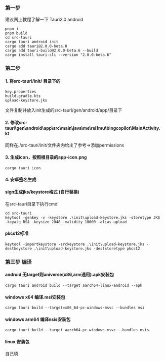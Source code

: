 ### 第一步
建议网上教程了解一下 Tauri2.0 android
```
pnpm i
pnpm build
cd src-tauri
cargo tauri android init
cargo add tauri@2.0.0-beta.8
cargo add tauri-build@2.0.0-beta.6 --build
cargo install tauri-cli --version "2.0.0-beta.6"
```

### 第二步
#### 1. 将src-tauri/init/ 目录下的
```
key.properties
build.gradle.kts
upload-keystore.jks
```
文件复制并放入init生成的src-tauri/gen/android/app/目录下
#### 2. 修改src-tauri\gen\android\app\src\main\java\me\rei1mu\bingcopilot\MainActivity.kt

同样在./src-tauri/init/文件夹内给出了参考->添加permissionx



#### 3. 生成icon，按照根目录的app-icon.png

```
cargo tauri icon
```



#### 4. 安卓签名生成
#### sign生成jks/keystore格式 (自行替换)
在src-tauri目录下执行cmd
```
cd src-tauri
keytool -genkey -v -keystore .\init\upload-keystore.jks -storetype JKS -keyalg RSA -keysize 2048 -validity 10000 -alias upload
```

#### pkcs12标准
```
keytool -importkeystore -srckeystore .\init\upload-keystore.jks -destkeystore .\init\upload-keystore.jks -deststoretype pkcs12
```





### 第三步 编译
#### android 无target则universe(x86,arm通用).apk安装包
```
cargo tauri android build --target aarch64-linux-android --apk
```

#### windows x64 编译.msi安装包
```
cargo tauri build --target=x86_64-pc-windows-msvc --bundles msi
```

#### windows arm64 编译nsis安装包
```
cargo tauri build --target aarch64-pc-windows-msvc --bundles nsis
```

#### linux 安装包
自己填

